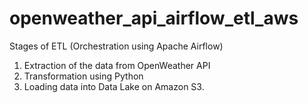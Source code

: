 # openweather_api_airflow_etl_aws

Stages of ETL (Orchestration using Apache Airflow)

1. Extraction of the data from OpenWeather API
2. Transformation using Python
3. Loading data into Data Lake on Amazon S3.

